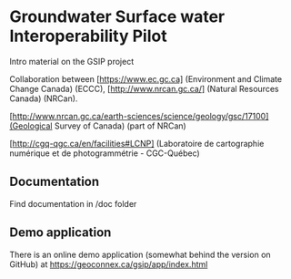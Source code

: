 # Groundwater Surface water Interoperability Pilot

Intro material on the GSIP project

Collaboration between [https://www.ec.gc.ca] (Environment and Climate Change Canada) (ECCC), [http://www.nrcan.gc.ca/] (Natural Resources Canada) (NRCan).

[http://www.nrcan.gc.ca/earth-sciences/science/geology/gsc/17100](Geological Survey of Canada) (part of NRCan)

[http://cgq-qgc.ca/en/facilities#LCNP] (Laboratoire de cartographie numérique et de photogrammétrie - CGC-Québec)


## Documentation

Find documentation in /doc folder

## Demo application

There is an online demo application (somewhat behind the version on GitHub) at https://geoconnex.ca/gsip/app/index.html
